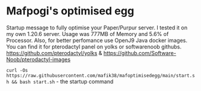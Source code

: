 # Mafpogi's optimised egg

Startup message to fully optimise your Paper/Purpur server. I tested it on my own 1.20.6 server. Usage was 777MB of Memory and 5.6% of Processor. Also, for better perfomance use OpenJ9 Java docker images. You can find it for pterodactyl panel on yolks or softwarenoob githubs. https://github.com/pterodactyl/yolks & https://github.com/Software-Noob/pterodactyl-images

`curl -Os https://raw.githubusercontent.com/mafik38/mafoptimisedegg/main/start.sh && bash start.sh` - the startup command
